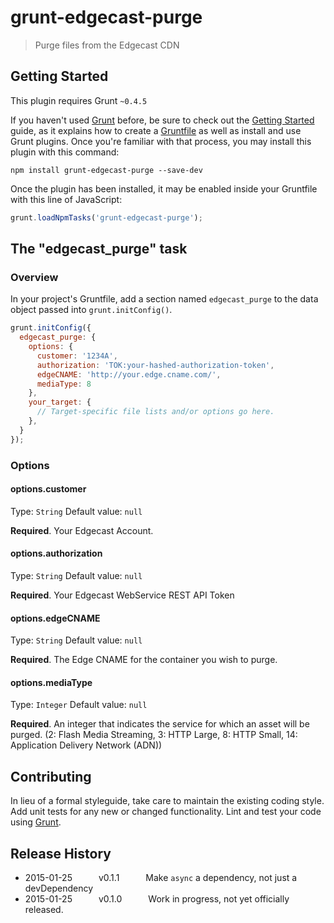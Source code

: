 # grunt-edgecast-purge

> Purge files from the Edgecast CDN

## Getting Started
This plugin requires Grunt `~0.4.5`

If you haven't used [Grunt](http://gruntjs.com/) before, be sure to check out the [Getting Started](http://gruntjs.com/getting-started) guide, as it explains how to create a [Gruntfile](http://gruntjs.com/sample-gruntfile) as well as install and use Grunt plugins. Once you're familiar with that process, you may install this plugin with this command:

```shell
npm install grunt-edgecast-purge --save-dev
```

Once the plugin has been installed, it may be enabled inside your Gruntfile with this line of JavaScript:

```js
grunt.loadNpmTasks('grunt-edgecast-purge');
```

## The "edgecast_purge" task

### Overview
In your project's Gruntfile, add a section named `edgecast_purge` to the data object passed into `grunt.initConfig()`.

```js
grunt.initConfig({
  edgecast_purge: {
    options: {
      customer: '1234A',
      authorization: 'TOK:your-hashed-authorization-token',
      edgeCNAME: 'http://your.edge.cname.com/',
      mediaType: 8
    },
    your_target: {
      // Target-specific file lists and/or options go here.
    },
  }
});
```

### Options

#### options.customer
Type: `String`
Default value: `null`

**Required**. Your Edgecast Account.

#### options.authorization
Type: `String`
Default value: `null`

**Required**. Your Edgecast WebService REST API Token

#### options.edgeCNAME
Type: `String`
Default value: `null`

**Required**. The Edge CNAME for the container you wish to purge.

#### options.mediaType
Type: `Integer`
Default value: `null`

**Required**. An integer that indicates the service for which an asset will be purged. (2: Flash Media Streaming, 3: HTTP Large, 8: HTTP Small, 14: Application Delivery Network (ADN))

## Contributing
In lieu of a formal styleguide, take care to maintain the existing coding style. Add unit tests for any new or changed functionality. Lint and test your code using [Grunt](http://gruntjs.com/).

## Release History
* 2015-01-25   v0.1.1   Make `async` a dependency, not just a devDependency
* 2015-01-25   v0.1.0   Work in progress, not yet officially released.